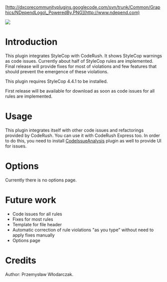 [http://dxcorecommunityplugins.googlecode.com/svn/trunk/Common/Graphics/NDependLogo\_PoweredBy.PNG](http://www.ndepend.com)


[![](http://dxcorecommunityplugins.googlecode.com/svn/trunk/Common/Graphics/Feedback.png)](http://code.google.com/p/dxcorecommunityplugins/wiki/Feedback)

# Introduction #

This plugin integrates StyleCop with CodeRush. It shows StyleCop warnings as code issues. Currently about half of StyleCop rules are implemented. Final release will provide fixes for most of violations and few features that should prevent the emergence of these violations.

This plugin requires StyleCop 4.4.1 to be installed.

First release will be available for download as soon as code issues for all rules are implemented.

# Usage #

This plugin integrates itself with other code issues and refactorings provided by CodeRush.
You can use it with CodeRush Express too. In order to do this, you need to install [CodeIssueAnalysis](CodeIssueAnalysis.md) plugin as well to provide UI for issues.

# Options #

Currently there is no options page.

# Future work #

  * Code issues for all rules
  * Fixes for most rules
  * Template for file header
  * Automatic correction of rule violations "as you type" without need to apply fixes manually
  * Options page

# Credits #

Author: Przemysław Włodarczak.